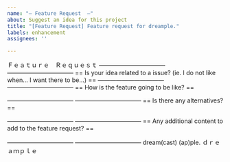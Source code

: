 ```yaml
---
name: "— Feature Request  —"
about: Suggest an idea for this project
title: "[Feature Request] Feature request for dreample."
labels: enhancement
assignees: ''

---
```


Ｆｅａｔｕｒｅ　Ｒｅｑｕｅｓｔ
——————————— ———————————
== Is your idea related to a issue? (ie. I do not like when... I want there to be...) ==
——————————— ———————————
== How is the feature going to be like? ==

——————————— ———————————
== Is there any alternatives? ==

——————————— ———————————
== Any additional content to add to the feature request? ==

——————————— ———————————
dream(cast) (ap)ple.
ｄｒｅａｍｐｌｅ
